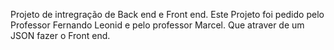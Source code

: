 Projeto de intregração de Back end e Front end.
Este Projeto foi pedido pelo Professor Fernando Leonid e pelo professor Marcel.
Que atraver de um JSON fazer o Front end.
